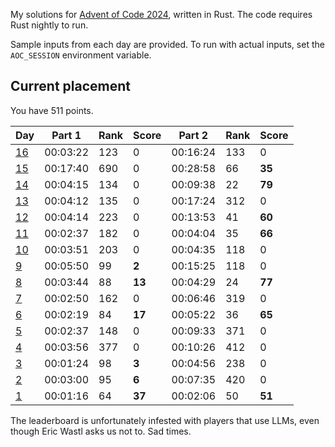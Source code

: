 My solutions for [Advent of Code 2024](https://adventofcode.com/2024), written in Rust. The code requires Rust nightly to run.

Sample inputs from each day are provided. To run with actual inputs, set the `AOC_SESSION` environment variable.

## Current placement

You have 511 points.

| Day                                           | Part 1   | Rank | Score    | Part 2   | Rank | Score    |
|-----------------------------------------------|----------|------|----------|----------|------|----------|
| [16](https://adventofcode.com/2024/day/16)    | 00:03:22 | 123  | 0        | 00:16:24 | 133  | 0        |
| [15](https://adventofcode.com/2024/day/15)    | 00:17:40 | 690  | 0        | 00:28:58 | 66   | **35**   |
| [14](https://adventofcode.com/2024/day/14)    | 00:04:15 | 134  | 0        | 00:09:38 | 22   | **79**   |
| [13](https://adventofcode.com/2024/day/13)    | 00:04:12 | 135  | 0        | 00:17:24 | 312  | 0        |
| [12](https://adventofcode.com/2024/day/12)    | 00:04:14 | 223  | 0        | 00:13:53 | 41   | **60**   |
| [11](https://adventofcode.com/2024/day/11)    | 00:02:37 | 182  | 0        | 00:04:04 | 35   | **66**   |
| [10](https://adventofcode.com/2024/day/10)    | 00:03:51 | 203  | 0        | 00:04:35 | 118  | 0        |
| [9](https://adventofcode.com/2024/day/9)      | 00:05:50 | 99   | **2**    | 00:15:25 | 118  | 0        |
| [8](https://adventofcode.com/2024/day/8)      | 00:03:44 | 88   | **13**   | 00:04:29 | 24   | **77**   |
| [7](https://adventofcode.com/2024/day/7)      | 00:02:50 | 162  | 0        | 00:06:46 | 319  | 0        |
| [6](https://adventofcode.com/2024/day/6)      | 00:02:19 | 84   | **17**   | 00:05:22 | 36   | **65**   |
| [5](https://adventofcode.com/2024/day/5)      | 00:02:37 | 148  | 0        | 00:09:33 | 371  | 0        |
| [4](https://adventofcode.com/2024/day/4)      | 00:03:56 | 377  | 0        | 00:10:26 | 412  | 0        |
| [3](https://adventofcode.com/2024/day/3)      | 00:01:24 | 98   | **3**    | 00:04:56 | 238  | 0        |
| [2](https://adventofcode.com/2024/day/2)      | 00:03:00 | 95   | **6**    | 00:07:35 | 420  | 0        |
| [1](https://adventofcode.com/2024/day/1)      | 00:01:16 | 64   | **37**   | 00:02:06 | 50   | **51**   |

The leaderboard is unfortunately infested with players that use LLMs, even though Eric Wastl asks us not to. Sad times.
